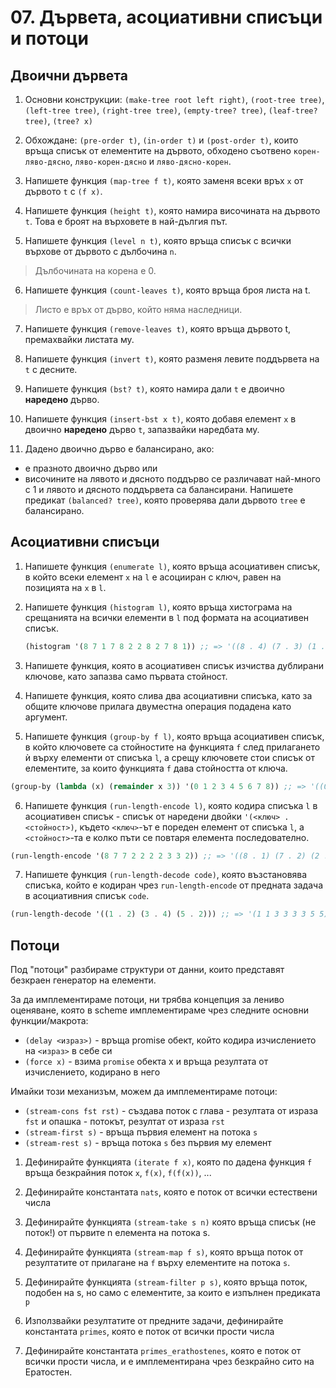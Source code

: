 # 07. Дървета, асоциативни списъци и потоци


## Двоични дървета

1. Основни конструкции: `(make-tree root left right)`, `(root-tree tree)`, `(left-tree tree)`,
   `(right-tree tree)`, `(empty-tree? tree)`, `(leaf-tree? tree)`, `(tree? x)`

2. Обхождане: `(pre-order t)`, `(in-order t)` и `(post-order t)`, които връща списък от елементите на дървото, обходено съотвено `корен-ляво-дясно`, `ляво-корен-дясно` и `ляво-дясно-корен`.

3. Напишете функция `(map-tree f t)`, която заменя всеки връх `x` от дървото `t` с `(f x)`.

4. Напишете функция `(height t)`, която намира височината на дървото `t`. Това е броят на върховете в най-дългия път.

5. Напишете функция `(level n t)`, която връща списък с всички върхове от дървото с дълбочина `n`.
> Дълбочината на корена е 0.

6. Напишете функция `(count-leaves t)`, която връща броя листа на t.
> Листо е връх от дърво, който няма наследници.

7. Напишете функция `(remove-leaves t)`, която връща дървото t, премахвайки листата му.

8. Напишете функция `(invert t)`, която разменя левите поддървета на `t` с десните.

9. Напишете функция `(bst? t)`, която намира дали `t` е двоично **наредено** дърво.

10. Напишете функция `(insert-bst x t)`, която добавя елемент `x` в двоично **наредено** дърво `t`, запазвайки наредбата му.

11. Дадено двоично дърво е балансирано, ако:
  - е празното двоично дърво или
  - височините на лявото и дясното поддърво се различават най-много с 1 и лявото и дясното поддървета са балансирани.
  Напишете предикат `(balanced? tree)`, която проверява дали дървото `tree` е балансирано.


## Асоциативни списъци

1. Напишете функция `(enumerate l)`, която връща асоциативен списък, в който всеки елемент `x` на `l` е асоцииран с ключ, равен на позицията на `x` в `l`.

2. Напишете функция `(histogram l)`, която
   връща хистограма на срещанията на всички елементи в `l` под формата на асоциативен списък.

   ```scheme
   (histogram '(8 7 1 7 8 2 2 8 2 7 8 1)) ;; => '((8 . 4) (7 . 3) (1 . 2) (2 . 3))
   ```

3. Напишете функция, която в асоциативен списък изчиства дублирани ключове, като запазва само първата стойност.

4. Напишете функция, която слива два асоциативни списъка, като за общите ключове прилага двуместна операция подадена като аргумент.

5. Напишете функция `(group-by f l)`, която връща асоциативен списък, в който ключовете са стойностите на функцията `f` след прилагането ѝ върху елементи от списъка `l`, а срещу ключовете стои списък от елементите, за които функцията `f` дава стойността от ключа.

```scheme
(group-by (lambda (x) (remainder x 3)) '(0 1 2 3 4 5 6 7 8)) ;; => '((0 0 3 6) (1 1 4 7) (2 2 5 8))
```

6. Напишете функция `(run-length-encode l)`, която кодира списъка `l` в асоциативен списък - списък от наредени двойки `'(<ключ> . <стойност>)`, където `<ключ>`-ът e пореден елемент от списъка `l`, а `<стойност>`-та е колко пъти се повтаря елемента последователно.

```scheme
(run-length-encode '(8 7 7 2 2 2 2 3 3 2)) ;; => '((8 . 1) (7 . 2) (2 . 4) (3 . 2) (2 . 1))
```

7.  Напишете функция `(run-length-decode code)`, която възстановява списъка, който е кодиран чрез `run-length-encode` от предната задача в асоциативния списък `code`.

```scheme
(run-length-decode '((1 . 2) (3 . 4) (5 . 2))) ;; => '(1 1 3 3 3 3 5 5)
```


## Потоци

Под "потоци" разбираме структури от данни, които представят безкраен генератор на елементи.

За да имплементираме потоци, ни трябва концепция за лениво оценяване, която в scheme имплементираме чрез следните основни функции/макрота:

- `(delay <израз>)` - връща promise обект, който кодира изчислението на `<израз>` в себе си
- `(force x)` - взима `promise` обекта x и връща резултата от изчислението, кодирано в него

Имайки този механизъм, можем да имплементираме потоци:

- `(stream-cons fst rst)` - създава поток с глава - резултата от израза `fst` и опашка - потокът, резултат от израза `rst`
- `(stream-first s)` - връща първия елемент на потока `s`
- `(stream-rest s)` - връща потока `s` без първия му елемент

1. Дефинирайте функцията `(iterate f x)`, която по дадена функция `f` връща безкрайния поток `x`, `f(x)`, `f(f(x))`, ...

2. Дефинирайте константата `nats`, която е поток от всички естествени числа

3. Дефинирайте функцията `(stream-take s n)` която връща списък (не поток!) от първите n елемента на потока s.

4. Дефинирайте функцията `(stream-map f s)`, която връща поток от резултатите от прилагане на `f` върху елементите на потока `s`.

5. Дефинирайте функцията `(stream-filter p s)`, която връща поток, подобен на s, но само с елементите, за които е изпълнен предиката `p`

6. Използвайки резултатите от предните задачи, дефинирайте константата `primes`, която е поток от всички прости числа

7. Дефинирайте константата `primes_erathostenes`, която е поток от всички прости числа, и е имплементирана чрез безкрайно сито на Ератостен.
